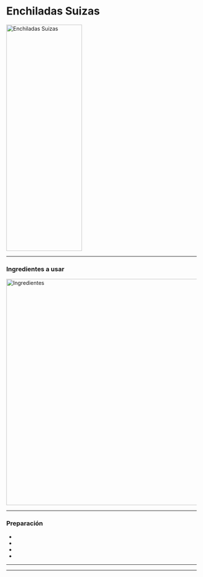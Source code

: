# **Enchiladas Suizas**
<img src = "https://www.recetasnestle.com.mx/sites/default/files/styles/recipe_detail_desktop/public/srh_recipes/bf5c4725e0960701a77e94966aab5a6a.webp?itok=u3oMwJyC" alt = "Enchiladas Suizas" style="width:200px;height:600px;">





- - -

### Ingredientes a usar
<img src = "https://thefoodtech.com/wp-content/uploads/2024/01/Ingredientes-culinarios.jpg" alt = "Ingredientes" style="width:1500px;height:600px;">



- - -

### Preparación

*
*
*
*

- - -



- - -



